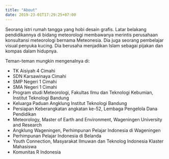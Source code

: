 ```yaml
---
title: "About"
date: 2019-23-01T17:29:25+07:00
---
```


Seorang istri rumah tangga yang hobi desain grafis. Latar belakang pendidikannya di bidang meteorologi membawanya merintis perusahaan konsultansi meteorologi bernama Meteonesia. Dia juga seorang pembelajar visual penyuka kucing. Dia berusaha menjadikan Islam sebagai pijakan dan kompas dalam hidupnya.

Teman-teman mungkin mengenalnya di:
* TK Aisiyah 4 Cimahi
* SDN Karsawinaya Cimahi
* SMP Negeri 1 Cimahi
* SMA Negeri 1 Cimahi
* Program studi Meteorologi, Fakultas Ilmu dan Teknologi Kebumian, Institut Teknologi Bandung
* Keluarga Paduan Angklung Institut Teknologi Bandung
* Persiapan Keberangkatan angkatan ke-52, Lembaga Pengelola Dana Pendidikan
* Meteorology, Master of Earth and Environment, Wageningen University and Research
* Angklung Wageningen, Perhimpunan Pelajar Indonesia di Wageningen
* Perhimpunan Pelajar Indonesia di Belanda
* Youth Connection, Masyarakat Ilmuwan dan Teknolog Indonesia Klaster Mahasiswa
* Komunitas R Indonesia
